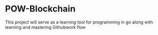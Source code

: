 # POW-Blockchain
This project will serve as a learning tool for programming in go along with learning and mastering Githubwork flow

